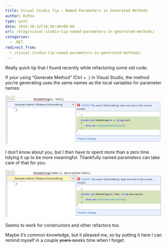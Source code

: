 ```yaml
---
title: Visual Studio Tip – Named Parameters in Generated Methods
author: DuFeu
type: post
date: 2015-10-22T18:30:48+00:00
url: /blog/visual-studio-tip-named-parameters-in-generated-methods/
categories:
  - .NET
redirect_from:
  - /visual-studio-tip-named-parameters-in-generated-methods/
---
```


Really quick tip that I found recently while refactoring some old code.

If your using &#8220;Generate Method&#8221; (Ctrl + .) in Visual Studio, the method you&#8217;re generating uses the same names as the local variables for parameter names:

![Generate Method without Named Parameters](../../../images/2015/10/GenerateMethod1.png "Generate Method without Named Parameters")

I don&#8217;t know about you, but I then have to spent more than a zero time tidying it up to be more meaningful. Thankfully named parameters can take care of that for you:

![Generate Method without Named Parameters](../../../images/2015/10/GenerateMethod2.png "Generate Method without Named Parameters")

Seems to work for constructors and other refactors too.

Maybe it&#8217;s common knowledge, but it pleased me, so by putting it here I can remind myself in a couple <del datetime="2015-10-04T13:12:08+00:00">years </del>weeks time when I forget.
